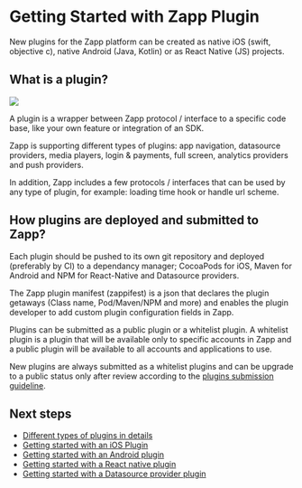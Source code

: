 # Getting Started with Zapp Plugin

New plugins for the Zapp platform can be created as native iOS (swift, objective c), native Android (Java, Kotlin) or as React Native (JS) projects.

## What is a plugin?

![](/assets/process.png)


A plugin is a wrapper between Zapp protocol / interface to a specific code base, like your own feature or integration of an SDK.

Zapp is supporting different types of plugins: app navigation, datasource providers, media players, login & payments, full screen, analytics providers and push providers.

In addition, Zapp includes a few protocols / interfaces that can be used by any type of plugin, for example: loading time hook or handle url scheme.

## How plugins are deployed and submitted to Zapp?

Each plugin should be pushed to its own git repository and deployed (preferably by CI) to a dependancy manager; CocoaPods for iOS, Maven for Android and NPM for React-Native and Datasource providers.

The Zapp plugin manifest (zappifest) is a json that declares the plugin getaways (Class name, Pod/Maven/NPM and more) and enables the plugin developer to add custom plugin configuration fields in Zapp.

Plugins can be submitted as a public plugin or a whitelist plugin. 
A whitelist plugin is a plugin that will be available only to specific accounts in Zapp and a public plugin will be available to all accounts and applications to use.

New plugins are always submitted as a whitelist plugins and can be upgrade to a public status only after review according to the [plugins submission guideline](/plugins-guidelines/plugin_submission_guideline.md).

## Next steps
* [Different types of plugins in details](/getting-started/plugin-types.md)
* [Getting started with an iOS Plugin](/dev-env/iOS.md)
* [Getting started with an Android plugin](/dev-env/android.md)
* [Getting started with a React native plugin](/dev-env/react-native.md)
* [Getting started with a Datasource provider plugin](/dev-env/node.md)
